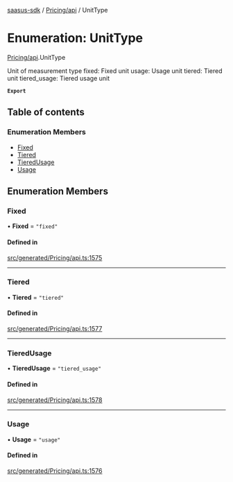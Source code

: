 [saasus-sdk](../README.md) / [Pricing/api](../modules/Pricing_api.md) / UnitType

# Enumeration: UnitType

[Pricing/api](../modules/Pricing_api.md).UnitType

Unit of measurement type fixed: Fixed unit usage: Usage unit tiered: Tiered unit tiered_usage: Tiered usage unit

**`Export`**

## Table of contents

### Enumeration Members

- [Fixed](Pricing_api.UnitType.md#fixed)
- [Tiered](Pricing_api.UnitType.md#tiered)
- [TieredUsage](Pricing_api.UnitType.md#tieredusage)
- [Usage](Pricing_api.UnitType.md#usage)

## Enumeration Members

### Fixed

• **Fixed** = ``"fixed"``

#### Defined in

[src/generated/Pricing/api.ts:1575](https://github.com/saasus-platform/saasus-sdk-javascript/blob/c67ac22/src/generated/Pricing/api.ts#L1575)

___

### Tiered

• **Tiered** = ``"tiered"``

#### Defined in

[src/generated/Pricing/api.ts:1577](https://github.com/saasus-platform/saasus-sdk-javascript/blob/c67ac22/src/generated/Pricing/api.ts#L1577)

___

### TieredUsage

• **TieredUsage** = ``"tiered_usage"``

#### Defined in

[src/generated/Pricing/api.ts:1578](https://github.com/saasus-platform/saasus-sdk-javascript/blob/c67ac22/src/generated/Pricing/api.ts#L1578)

___

### Usage

• **Usage** = ``"usage"``

#### Defined in

[src/generated/Pricing/api.ts:1576](https://github.com/saasus-platform/saasus-sdk-javascript/blob/c67ac22/src/generated/Pricing/api.ts#L1576)
